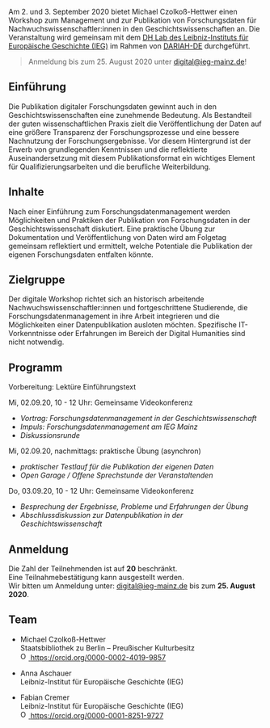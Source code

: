 Am 2. und 3. September 2020 bietet Michael Czolkoß-Hettwer einen Workshop zum Management und zur Publikation von Forschungsdaten für Nachwuchswissenschaftler:innen in den Geschichtswissenschaften an. Die Veranstaltung wird gemeinsam mit dem [DH Lab des Leibniz-Instituts für Europäische Geschichte (IEG)](https://www.ieg-mainz.de/forschung/digitale_historische_forschung) im Rahmen von [DARIAH-DE](https://de.dariah.eu/) durchgeführt.

> Anmeldung bis zum 25. August 2020 unter digital@ieg-mainz.de!

## Einführung
Die Publikation digitaler Forschungsdaten gewinnt auch in den Geschichtswissenschaften eine zunehmende Bedeutung. Als Bestandteil der guten wissenschaftlichen Praxis zielt die Veröffentlichung der Daten auf eine größere Transparenz der Forschungsprozesse und eine bessere Nachnutzung der Forschungsergebnisse. Vor diesem Hintergrund ist der Erwerb von grundlegenden Kenntnissen und die reflektierte Auseinandersetzung mit diesem Publikationsformat ein wichtiges Element für Qualifizierungsarbeiten und die berufliche Weiterbildung.

## Inhalte
Nach einer Einführung zum Forschungsdatenmanagement werden Möglichkeiten und Praktiken der Publikation von Forschungsdaten in der Geschichtswissenschaft diskutiert. Eine praktische Übung zur Dokumentation und Veröffentlichung von Daten wird am Folgetag gemeinsam reflektiert und ermittelt, welche Potentiale die Publikation der eigenen Forschungsdaten entfalten könnte.

## Zielgruppe
Der digitale Workshop richtet sich an historisch arbeitende Nachwuchswissenschaftler:innen und fortgeschrittene Studierende, die 
Forschungsdatenmanagement in ihre Arbeit integrieren und die Möglichkeiten einer Datenpublikation ausloten möchten. Spezifische IT-Vorkenntnisse oder Erfahrungen im Bereich der Digital Humanities sind nicht notwendig.

## Programm
Vorbereitung: Lektüre Einführungstext

Mi, 02.09.20, 10 - 12 Uhr: Gemeinsame Videokonferenz
  - *Vortrag: Forschungsdatenmanagement in der Geschichtswissenschaft*
  - *Impuls: Forschungsdatenmanagement am IEG Mainz*
  - *Diskussionsrunde*

Mi, 02.09.20, nachmittags: praktische Übung (asynchron)
  - *praktischer Testlauf für die Publikation der eigenen Daten*
  - *Open Garage / Offene Sprechstunde der Veranstaltenden*

Do, 03.09.20, 10 - 12 Uhr: Gemeinsame Videokonferenz
  - *Besprechung der Ergebnisse, Probleme und Erfahrungen der Übung*
  - *Abschlussdiskussion zur Datenpublikation in der Geschichtswissenschaft*

## Anmeldung
Die Zahl der Teilnehmenden ist auf **20** beschränkt. \
Eine Teilnahmebestätigung kann ausgestellt werden. \
Wir bitten um Anmeldung unter: digital@ieg-mainz.de bis zum **25. August 2020**.

## Team
- Michael Czolkoß-Hettwer \
Staatsbibliothek zu Berlin – Preußischer Kulturbesitz \
<a href="https://orcid.org/0000-0002-4019-9857"><img alt="ORCID logo" src="https://orcid.org/sites/default/files/images/orcid_16x16.png" style="height:16px; width:16px"> https://orcid.org/0000-0002-4019-9857</a>

- Anna Aschauer \
Leibniz-Institut für Europäische Geschichte (IEG)

- Fabian Cremer \
Leibniz-Institut für Europäische Geschichte (IEG) \
<a href="https://orcid.org/0000-0001-8251-9727"><img alt="ORCID logo" src="https://orcid.org/sites/default/files/images/orcid_16x16.png" style="height:16px; width:16px"> https://orcid.org/0000-0001-8251-9727</a>
